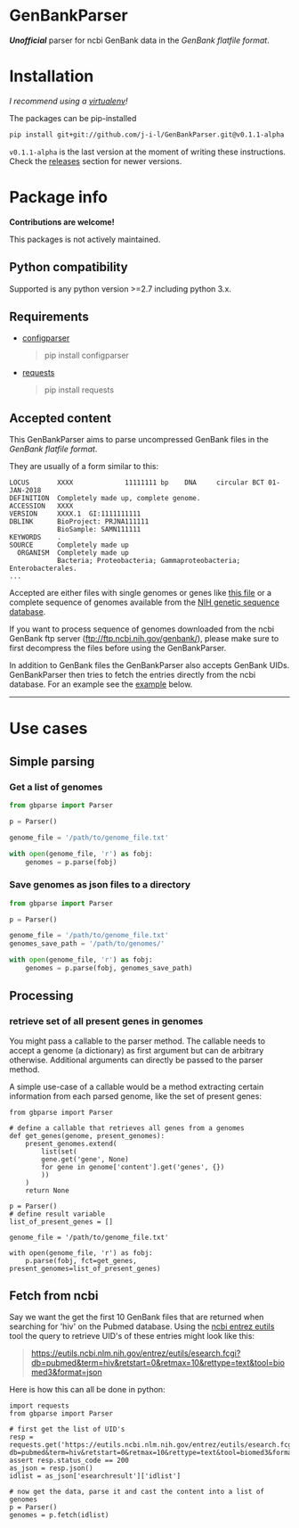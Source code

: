 # GenBankParser
__*Unofficial*__ parser for ncbi GenBank data in the _GenBank flatfile format_.

# Installation 
_I recommend using a [virtualenv](https://pypi.org/project/virtualenv/)!_

The packages can be pip-installed

```bash
pip install git+git://github.com/j-i-l/GenBankParser.git@v0.1.1-alpha
```
`v0.1.1-alpha` is the last version at the moment of writing these instructions.
Check the [releases](https://github.com/j-i-l/GenBankParser/releases) section for newer versions.

# Package info
**Contributions are welcome!**

This packages is not actively maintained. 

## Python compatibility
Supported is any python version >=2.7 including python 3.x.

## Requirements
- [configparser](https://docs.python.org/2/library/configparser.html)

    >pip install configparser
    
- [requests](http://docs.python-requests.org/en/master/)

    >pip install requests
## Accepted content
This GenBankParser aims to parse uncompressed GenBank files in the _GenBank
flatfile format_. 

They are usually of a form similar to this:

```
LOCUS       XXXX             11111111 bp    DNA     circular BCT 01-JAN-2018
DEFINITION  Completely made up, complete genome.
ACCESSION   XXXX
VERSION     XXXX.1  GI:1111111111
DBLINK      BioProject: PRJNA111111
            BioSample: SAMN111111
KEYWORDS    .
SOURCE      Completely made up
  ORGANISM  Completely made up
            Bacteria; Proteobacteria; Gammaproteobacteria; Enterobacterales.
...

```

Accepted are either files with single genomes or genes like [this file](https://www.ncbi.nlm.nih.gov/sviewer/viewer.cgi?tool=portal&save=file&log$=seqview&db=nuccore&report=gbwithparts&id=22222&withparts=on) or a complete sequence of genomes available from the [NIH genetic sequence database](https://www.ncbi.nlm.nih.gov/genbank/).

If you want to process sequence of genomes downloaded from the ncbi GenBank ftp server (ftp://ftp.ncbi.nih.gov/genbank/), please make sure to first decompress the files before using the GenBankParser.

In addition to GenBank files the GenBankParser also accepts GenBank UIDs.
GenBankParser then tries to fetch the entries directly from the ncbi database. For an example see the [example](#fetch-from-ncbi) below.

---
# Use cases

## Simple parsing

### Get a list of genomes

```python
from gbparse import Parser

p = Parser()

genome_file = '/path/to/genome_file.txt'

with open(genome_file, 'r') as fobj:
    genomes = p.parse(fobj)
```

### Save genomes as json files to a directory

```python
from gbparse import Parser

p = Parser()

genome_file = '/path/to/genome_file.txt'
genomes_save_path = '/path/to/genomes/'

with open(genome_file, 'r') as fobj:
    genomes = p.parse(fobj, genomes_save_path)
```

## Processing

### retrieve set of all present genes in genomes
You might pass a callable to the parser method. The callable needs to accept 
a genome (a dictionary) as first argument but can de arbitrary otherwise.
Additional arguments can directly be passed to the parser method.

A simple use-case of a callable would be a method extracting certain 
information from each parsed genome, like the set of present genes:


    from gbparse import Parser

    # define a callable that retrieves all genes from a genomes
    def get_genes(genome, present_genomes):
        present_genomes.extend(
    	    list(set(
		    gene.get('gene', None)
		    for gene in genome['content'].get('genes', {})
	        ))
        )
        return None
    
    p = Parser()
    # define result variable
    list_of_present_genes = []

    genome_file = '/path/to/genome_file.txt'

    with open(genome_file, 'r') as fobj:
        p.parse(fobj, fct=get_genes, present_genomes=list_of_present_genes)

## Fetch from ncbi
Say we want the get the first 10 GenBank files that are returned when searching for 'hiv' on the Pubmed database.
Using the [ncbi entrez eutils](https://www.ncbi.nlm.nih.gov/books/NBK25500/) tool the query to retrieve UID's of these entries might look like this:

> https://eutils.ncbi.nlm.nih.gov/entrez/eutils/esearch.fcgi?db=pubmed&term=hiv&retstart=0&retmax=10&rettype=text&tool=biomed3&format=json

Here is how this can all be done in python:

    import requests
    from gbparse import Parser
    
    # first get the list of UID's
    resp = requests.get('https://eutils.ncbi.nlm.nih.gov/entrez/eutils/esearch.fcgi?db=pubmed&term=hiv&retstart=0&retmax=10&rettype=text&tool=biomed3&format=json')
    assert resp.status_code == 200
    as_json = resp.json()
    idlist = as_json['esearchresult']['idlist']
    
    # now get the data, parse it and cast the content into a list of genomes
    p = Parser()
    genomes = p.fetch(idlist)
